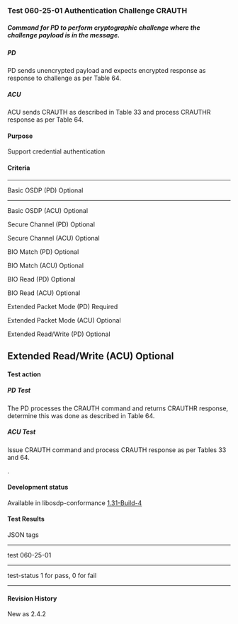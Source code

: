 ### Test 060-25-01 Authentication Challenge CRAUTH

##### Command for PD to perform cryptographic challenge where the challenge payload is in the message.

##### PD

PD sends unencrypted payload and expects encrypted response as response
to challenge as per Table 64.

##### ACU

ACU sends CRAUTH as described in Table 33 and process CRAUTHR response
as per Table 64.

#### Purpose

Support credential authentication

#### Criteria

  -----------------------------------------------------------------------
  Basic OSDP (PD)                     Optional
  ----------------------------------- -----------------------------------
  Basic OSDP (ACU)                    Optional

  Secure Channel (PD)                 Optional

  Secure Channel (ACU)                Optional

  BIO Match (PD)                      Optional

  BIO Match (ACU)                     Optional

  BIO Read (PD)                       Optional

  BIO Read (ACU)                      Optional

  Extended Packet Mode (PD)           Required

  Extended Packet Mode (ACU)          Optional

  Extended Read/Write (PD)            Optional

  Extended Read/Write (ACU)           Optional
  -----------------------------------------------------------------------

#### 

#### Test action

##### PD Test

The PD processes the CRAUTH command and returns CRAUTHR response,
determine this was done as described in Table 64.

##### ACU Test

Issue CRAUTH command and process CRAUTH response as per Tables 33 and
64.

.

#### 

#### Development status

Available in libosdp-conformance
[1.31-Build-4](https://github.com/Security-Industry-Association/libosdp-conformance/releases/tag/1.31-4)

#### 

#### Test Results

JSON tags

  -----------------------------------------------------------------------
  test                                060-25-01
  ----------------------------------- -----------------------------------
  test-status                         1 for pass, 0 for fail

  -----------------------------------------------------------------------

#### Revision History

New as 2.4.2
